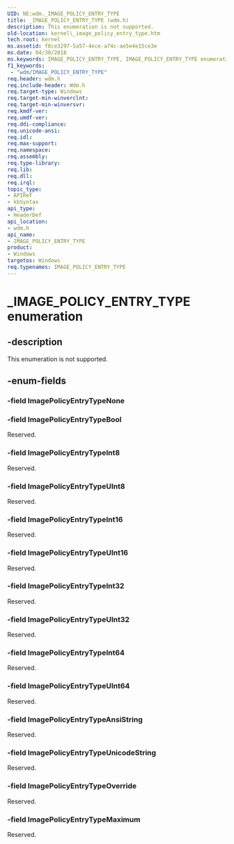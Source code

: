 ```yaml
---
UID: NE:wdm._IMAGE_POLICY_ENTRY_TYPE
title: _IMAGE_POLICY_ENTRY_TYPE (wdm.h)
description: This enumeration is not supported.
old-location: kernel\_image_policy_entry_type.htm
tech.root: kernel
ms.assetid: f8ce3297-5a57-4ece-a74c-ae5e4e15ce3e
ms.date: 04/30/2018
ms.keywords: IMAGE_POLICY_ENTRY_TYPE, IMAGE_POLICY_ENTRY_TYPE enumeration [Kernel-Mode Driver Architecture], ImagePolicyEntryTypeAnsiString, ImagePolicyEntryTypeBool, ImagePolicyEntryTypeInt16, ImagePolicyEntryTypeInt32, ImagePolicyEntryTypeInt64, ImagePolicyEntryTypeInt8, ImagePolicyEntryTypeMaximum, ImagePolicyEntryTypeUInt16, ImagePolicyEntryTypeUInt32, ImagePolicyEntryTypeUInt64, ImagePolicyEntryTypeUInt8, ImagePolicyEntryTypeUnicodeString, _IMAGE_POLICY_ENTRY_TYPE, kernel._image_policy_entry_type, wdm/IMAGE_POLICY_ENTRY_TYPE, wdm/ImagePolicyEntryTypeAnsiString, wdm/ImagePolicyEntryTypeBool, wdm/ImagePolicyEntryTypeInt16, wdm/ImagePolicyEntryTypeInt32, wdm/ImagePolicyEntryTypeInt64, wdm/ImagePolicyEntryTypeInt8, wdm/ImagePolicyEntryTypeMaximum, wdm/ImagePolicyEntryTypeUInt16, wdm/ImagePolicyEntryTypeUInt32, wdm/ImagePolicyEntryTypeUInt64, wdm/ImagePolicyEntryTypeUInt8, wdm/ImagePolicyEntryTypeUnicodeString
f1_keywords:
 - "wdm/IMAGE_POLICY_ENTRY_TYPE"
req.header: wdm.h
req.include-header: Wdm.h
req.target-type: Windows
req.target-min-winverclnt: 
req.target-min-winversvr: 
req.kmdf-ver: 
req.umdf-ver: 
req.ddi-compliance: 
req.unicode-ansi: 
req.idl: 
req.max-support: 
req.namespace: 
req.assembly: 
req.type-library: 
req.lib: 
req.dll: 
req.irql: 
topic_type:
- APIRef
- kbSyntax
api_type:
- HeaderDef
api_location:
- wdm.h
api_name:
- IMAGE_POLICY_ENTRY_TYPE
product:
- Windows
targetos: Windows
req.typenames: IMAGE_POLICY_ENTRY_TYPE
---
```


# _IMAGE_POLICY_ENTRY_TYPE enumeration


## -description


This enumeration is not supported.


## -enum-fields




### -field ImagePolicyEntryTypeNone


### -field ImagePolicyEntryTypeBool

Reserved.


### -field ImagePolicyEntryTypeInt8

Reserved.


### -field ImagePolicyEntryTypeUInt8

Reserved.


### -field ImagePolicyEntryTypeInt16

Reserved.


### -field ImagePolicyEntryTypeUInt16

Reserved.


### -field ImagePolicyEntryTypeInt32

Reserved.


### -field ImagePolicyEntryTypeUInt32

Reserved.


### -field ImagePolicyEntryTypeInt64

Reserved.


### -field ImagePolicyEntryTypeUInt64

Reserved.


### -field ImagePolicyEntryTypeAnsiString

Reserved.


### -field ImagePolicyEntryTypeUnicodeString

Reserved.

### -field ImagePolicyEntryTypeOverride

Reserved.

### -field ImagePolicyEntryTypeMaximum

Reserved.


